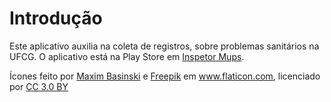 ﻿
# Introdução

Este aplicativo auxilia na coleta de registros, sobre problemas sanitários na UFCG.
O aplicativo está na Play Store em [Inspetor Mups](https://play.google.com/store/apps/details?id=com.ide5fpb31wteimk11kr7p0).

<div>Ícones feito por <a href="https://www.flaticon.com/authors/maxim-basinski" title="Maxim Basinski">Maxim Basinski</a> e <a href="http://www.freepik.com" title="Freepik">Freepik</a> em <a href="https://www.flaticon.com/" title="Flaticon">www.flaticon.com</a>, licenciado por <a href="http://creativecommons.org/licenses/by/3.0/" title="Creative Commons BY 3.0" target="_blank">CC 3.0 BY</a></div>